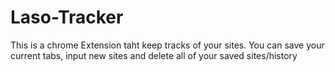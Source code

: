 # Laso-Tracker
This is a chrome Extension taht keep tracks of your sites. You can save your current tabs, input new sites and delete all of your saved sites/history
